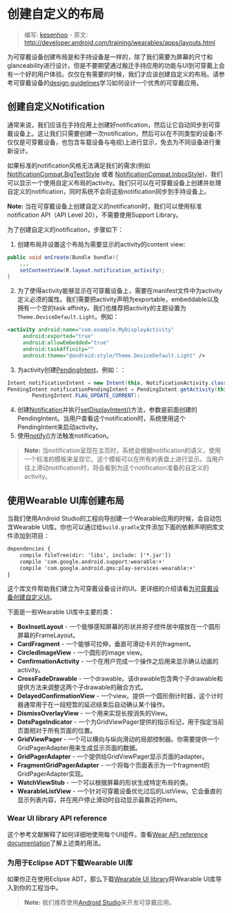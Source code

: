 # 创建自定义的布局

> 编写: [kesenhoo](https://github.com/kesenhoo) - 原文: <http://developer.android.com/training/wearables/apps/layouts.html>

为可穿戴设备创建布局是和手持设备是一样的，除了我们需要为屏幕的尺寸和glanceability进行设计。但是不要期望通过搬迁手持应用的功能与UI到可穿戴上会有一个好的用户体验。仅仅在有需要的时候，我们才应该创建自定义的布局。请参考可穿戴设备的[design guidelines](http://developer.android.com/design/wear/index.html)学习如何设计一个优秀的可穿戴应用。

<a name="CustomNotification"></a>
## 创建自定义Notification

通常来说，我们应该在手持应用上创建好notification，然后让它自动同步到可穿戴设备上。这让我们只需要创建一次notification，然后可以在不同类型的设备(不仅仅是可穿戴设备，也包含车载设备与电视)上进行显示，免去为不同设备进行重新设计。

如果标准的notification风格无法满足我们的需求(例如[NotificationCompat.BigTextStyle](http://developer.android.com/reference/android/support/v4/app/NotificationCompat.BigTextStyle.html) 或者 [NotificationCompat.InboxStyle](http://developer.android.com/reference/android/support/v4/app/NotificationCompat.InboxStyle.html))，我们可以显示一个使用自定义布局的activity。我们只可以在可穿戴设备上创建并处理自定义的notification，同时系统不会将这些notification同步到手持设备上。

**Note:** 当在可穿戴设备上创建自定义的notification时，我们可以使用标准notification API（API Level 20），不需要使用Support Library。

为了创建自定义的notification，步骤如下：

1. 创建布局并设置这个布局为需要显示的activity的content view:
```java
public void onCreate(Bundle bundle){
    ...
    setContentView(R.layout.notification_activity);
}
```
2. 为了使得activity能够显示在可穿戴设备上，需要在manifest文件中为activity定义必须的属性。我们需要把activity声明为exportable，embeddable以及拥有一个空的task affinity。我们也推荐把activity的主题设置为` Theme.DeviceDefault.Light`。例如：
```xml
<activity android:name="com.example.MyDisplayActivity"
     android:exported="true"
     android:allowEmbedded="true"
     android:taskAffinity=""
     android:theme="@android:style/Theme.DeviceDefault.Light" />
```
3. 为activity创建[PendingIntent](http://developer.android.com/reference/android/app/PendingIntent.html)，例如：：
```java
Intent notificationIntent = new Intent(this, NotificationActivity.class);
PendingIntent notificationPendingIntent = PendingIntent.getActivity(this, 0, notificationIntent,
        PendingIntent.FLAG_UPDATE_CURRENT);
```
4. 创建[Notification](http://developer.android.com/reference/android/app/Notification.html)并执行[setDisplayIntent()](http://developer.android.com/reference/android/app/Notification.WearableExtender.html#setDisplayIntent(android.app.PendingIntent))方法，参数是前面创建的PendingIntent。当用户查看这个notification时，系统使用这个PendingIntent来启动activity。
5. 使用[notify()](http://developer.android.com/reference/java/lang/Object.html#notify())方法触发notification。

> **Note:** 当notification呈现在主页时，系统会根据notification的语义，使用一个标准的模板来呈现它。这个模板可以在所有的表盘上进行显示。当用户往上滑动notification时，将会看到为这个notification准备的自定义的activity。

<a name="UiLibrary"></a>
## 使用Wearable UI库创建布局

当我们使用Android Studio的工程向导创建一个Wearable应用的时候，会自动包含Wearable UI库。你也可以通过给`build.gradle`文件添加下面的依赖声明把库文件添加到项目：

```xml
dependencies {
    compile fileTree(dir: 'libs', include: ['*.jar'])
    compile 'com.google.android.support:wearable:+'
    compile 'com.google.android.gms:play-services-wearable:+'
}
```

这个库文件帮助我们建立为可穿戴设备设计的UI。更详细的介绍请看[为可穿戴设备创建自定义UI](http://hukai.me/android-training-course-in-chinese/wearables/ui/index.html)。

下面是一些Wearable UI库中主要的类：

* **BoxInsetLayout** - 一个能够感知屏幕的形状并把子控件居中摆放在一个圆形屏幕的FrameLayout。
* **CardFragment** - 一个能够可拉伸，垂直可滑动卡片的fragment。
* **CircledImageView** - 一个圆形的image view。
* **ConfirmationActivity** - 一个在用户完成一个操作之后用来显示确认动画的activity。
* **CrossFadeDrawable** - 一个drawable。该drawable包含两个子drawable和提供方法来调整这两个子drawable的融合方式。
* **DelayedConfirmationView** - 一个view。提供一个圆形倒计时器，这个计时器通常用于在一段短暂的延迟结束后自动确认某个操作。
* **DismissOverlayView** - 一个用来实现长按消失的View。
* **DotsPageIndicator** - 一个为GridViewPager提供的指示标记，用于指定当前页面相对于所有页面的位置。
* **GridViewPager** - 一个可以横向与纵向滑动的局部控制器。你需要提供一个GridPagerAdapter用来生成显示页面的数据。
* **GridPagerAdapter** - 一个提供给GridViewPager显示页面的adapter。
* **FragmentGridPagerAdapter** - 一个将每个页面表示为一个fragment的GridPagerAdapter实现。
* **WatchViewStub** - 一个可以根据屏幕的形状生成特定布局的类。
* **WearableListView** - 一个针对可穿戴设备优化过后的ListView。它会垂直的显示列表内容，并在用户停止滑动时自动显示最靠近的Item。

### Wear UI library API reference

这个参考文献解释了如何详细地使用每个UI组件。查看[Wear API reference documentation](http://developer.android.com/reference/android/support/wearable/view/package-summary.html)了解上述类的用法。

### 为用于Eclipse ADT下载Wearable UI库

如果你正在使用Eclipse ADT，那么下载[Wearable UI library](http://developer.android.com/shareables/training/wearable-support-lib.zip)将Wearable UI库导入到你的工程当中。

> **Note:** 我们推荐使用[Android Studio](http://developer.android.com/sdk/index.html)来开发可穿戴应用。

